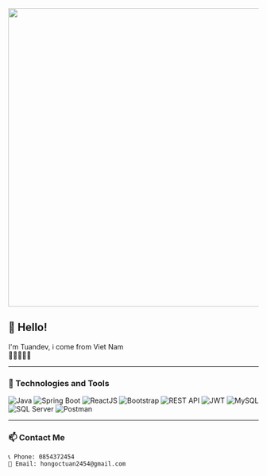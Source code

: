 <img src="https://github.com/Tuandevweb/Tuandevweb/raw/main/gif.gif" width="600" />


## 👋 Hello!
I'm Tuandev, i come from Viet Nam  
🍚🍇🏯🎁😊

---

### 🔧 Technologies and Tools  
![Java](https://img.shields.io/badge/Java-%23ED8B00.svg?style=flat-square&logo=openjdk&logoColor=white)
![Spring Boot](https://img.shields.io/badge/Spring_Boot-6DB33F?style=flat-square&logo=spring-boot&logoColor=white)
![ReactJS](https://img.shields.io/badge/React-%2320232a.svg?style=flat-square&logo=react&logoColor=%2361DAFB)
![Bootstrap](https://img.shields.io/badge/Bootstrap-%23563D7C.svg?style=flat-square&logo=bootstrap&logoColor=white)
![REST API](https://img.shields.io/badge/REST--API-%2300BCD4.svg?style=flat-square)
![JWT](https://img.shields.io/badge/JWT-%2300ACD7.svg?style=flat-square)
![MySQL](https://img.shields.io/badge/MySQL-%2300f.svg?style=flat-square&logo=mysql&logoColor=white)
![SQL Server](https://img.shields.io/badge/SQL_Server-CC2927?style=flat-square&logo=microsoft-sql-server&logoColor=white)
![Postman](https://img.shields.io/badge/Postman-FF6C37?style=flat-square&logo=postman&logoColor=white)



---

### 📫 Contact Me  

```text
📞 Phone: 0854372454  
📧 Email: hongoctuan2454@gmail.com

